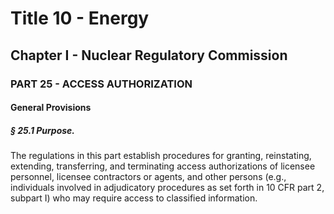 
# Title 10 - Energy
## Chapter I - Nuclear Regulatory Commission
### PART 25 - ACCESS AUTHORIZATION
#### General Provisions
##### § 25.1 Purpose.

The regulations in this part establish procedures for granting, reinstating, extending, transferring, and terminating access authorizations of licensee personnel, licensee contractors or agents, and other persons (e.g., individuals involved in adjudicatory procedures as set forth in 10 CFR part 2, subpart I) who may require access to classified information.
